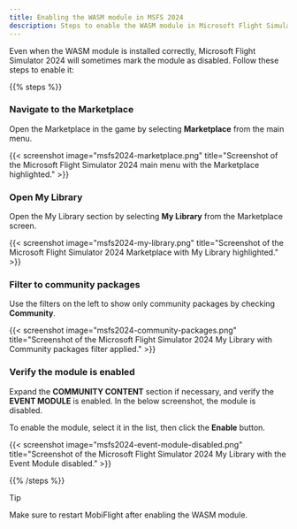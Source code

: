 ```yaml
---
title: Enabling the WASM module in MSFS 2024
description: Steps to enable the WASM module in Microsoft Flight Simulator 2024.
---
```


Even when the WASM module is installed correctly, Microsoft Flight Simulator 2024 will sometimes mark the module as disabled. Follow these steps to enable it:

{{% steps %}}

### Navigate to the Marketplace

Open the Marketplace in the game by selecting **Marketplace** from the main menu.

{{< screenshot image="msfs2024-marketplace.png" title="Screenshot of the Microsoft Flight Simulator 2024 main menu with the Marketplace highlighted." >}}

### Open My Library

Open the My Library section by selecting **My Library** from the Marketplace screen.

{{< screenshot image="msfs2024-my-library.png" title="Screenshot of the Microsoft Flight Simulator 2024 Marketplace with My Library highlighted." >}}

### Filter to community packages

Use the filters on the left to show only community packages by checking **Community**.

{{< screenshot image="msfs2024-community-packages.png" title="Screenshot of the Microsoft Flight Simulator 2024 My Library with Community packages filter applied." >}}

### Verify the module is enabled

Expand the **COMMUNITY CONTENT** section if necessary, and verify the **EVENT MODULE** is enabled. In the below screenshot, the module is disabled.

To enable the module, select it in the list, then click the **Enable** button.

{{< screenshot image="msfs2024-event-module-disabled.png" title="Screenshot of the Microsoft Flight Simulator 2024 My Library with the Event Module disabled." >}}

{{% /steps %}}

> [!TIP]
> Make sure to restart MobiFlight after enabling the WASM module.
